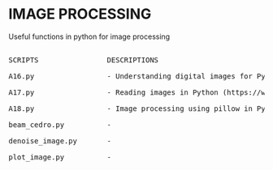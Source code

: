 # IMAGE PROCESSING
Useful functions in python for image processing

<pre>
  
SCRIPTS                DESCRIPTIONS

A16.py                 - Understanding digital images for Python processing (https://www.youtube.com/watch?v=Ijc-9L2iXEc&list=PLZsOBAyNTZwYx-7GylDo3LSYpSompzsqW&index=1&t=7s)

A17.py                 - Reading images in Python (https://www.youtube.com/watch?v=52pMFnkDU-4)

A18.py                 - Image processing using pillow in Python (https://www.youtube.com/watch?v=uDNqNv2N-pY&list=PLZsOBAyNTZwYx-7GylDo3LSYpSompzsqW&index=3)

beam_cedro.py          - 

denoise_image.py       - 

plot_image.py          -                 

</pre>
